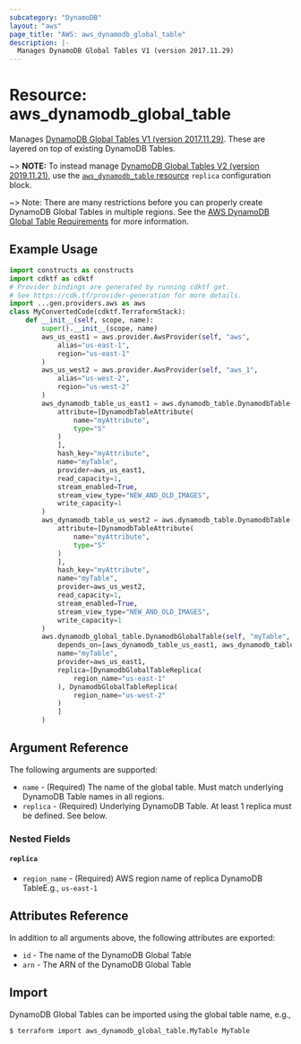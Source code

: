 ```yaml
---
subcategory: "DynamoDB"
layout: "aws"
page_title: "AWS: aws_dynamodb_global_table"
description: |-
  Manages DynamoDB Global Tables V1 (version 2017.11.29)
---
```


# Resource: aws_dynamodb_global_table

Manages [DynamoDB Global Tables V1 (version 2017.11.29)](https://docs.aws.amazon.com/amazondynamodb/latest/developerguide/globaltables.V1.html). These are layered on top of existing DynamoDB Tables.

~> **NOTE:** To instead manage [DynamoDB Global Tables V2 (version 2019.11.21)](https://docs.aws.amazon.com/amazondynamodb/latest/developerguide/globaltables.V2.html), use the [`aws_dynamodb_table` resource](/docs/providers/aws/r/dynamodb_table.html) `replica` configuration block.

~> Note: There are many restrictions before you can properly create DynamoDB Global Tables in multiple regions. See the [AWS DynamoDB Global Table Requirements](http://docs.aws.amazon.com/amazondynamodb/latest/developerguide/globaltables_reqs_bestpractices.html) for more information.

## Example Usage

```python
import constructs as constructs
import cdktf as cdktf
# Provider bindings are generated by running cdktf get.
# See https://cdk.tf/provider-generation for more details.
import ...gen.providers.aws as aws
class MyConvertedCode(cdktf.TerraformStack):
    def __init__(self, scope, name):
        super().__init__(scope, name)
        aws_us_east1 = aws.provider.AwsProvider(self, "aws",
            alias="us-east-1",
            region="us-east-1"
        )
        aws_us_west2 = aws.provider.AwsProvider(self, "aws_1",
            alias="us-west-2",
            region="us-west-2"
        )
        aws_dynamodb_table_us_east1 = aws.dynamodb_table.DynamodbTable(self, "us-east-1",
            attribute=[DynamodbTableAttribute(
                name="myAttribute",
                type="S"
            )
            ],
            hash_key="myAttribute",
            name="myTable",
            provider=aws_us_east1,
            read_capacity=1,
            stream_enabled=True,
            stream_view_type="NEW_AND_OLD_IMAGES",
            write_capacity=1
        )
        aws_dynamodb_table_us_west2 = aws.dynamodb_table.DynamodbTable(self, "us-west-2",
            attribute=[DynamodbTableAttribute(
                name="myAttribute",
                type="S"
            )
            ],
            hash_key="myAttribute",
            name="myTable",
            provider=aws_us_west2,
            read_capacity=1,
            stream_enabled=True,
            stream_view_type="NEW_AND_OLD_IMAGES",
            write_capacity=1
        )
        aws.dynamodb_global_table.DynamodbGlobalTable(self, "myTable",
            depends_on=[aws_dynamodb_table_us_east1, aws_dynamodb_table_us_west2],
            name="myTable",
            provider=aws_us_east1,
            replica=[DynamodbGlobalTableReplica(
                region_name="us-east-1"
            ), DynamodbGlobalTableReplica(
                region_name="us-west-2"
            )
            ]
        )
```

## Argument Reference

The following arguments are supported:

* `name` - (Required) The name of the global table. Must match underlying DynamoDB Table names in all regions.
* `replica` - (Required) Underlying DynamoDB Table. At least 1 replica must be defined. See below.

### Nested Fields

#### `replica`

* `region_name` - (Required) AWS region name of replica DynamoDB TableE.g., `us-east-1`

## Attributes Reference

In addition to all arguments above, the following attributes are exported:

* `id` - The name of the DynamoDB Global Table
* `arn` - The ARN of the DynamoDB Global Table

## Import

DynamoDB Global Tables can be imported using the global table name, e.g.,

```
$ terraform import aws_dynamodb_global_table.MyTable MyTable
```

<!-- cache-key: cdktf-0.17.0-pre.15 input-199be8441b25cd7c8da8ede14749dbba4bbdd1cb649fc560ff674c1a0813b6f9 -->